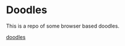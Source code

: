 # Doodles

This is a repo of some browser based doodles.

[doodles](https://optimistic-villani-9591cd.netlify.app/)

